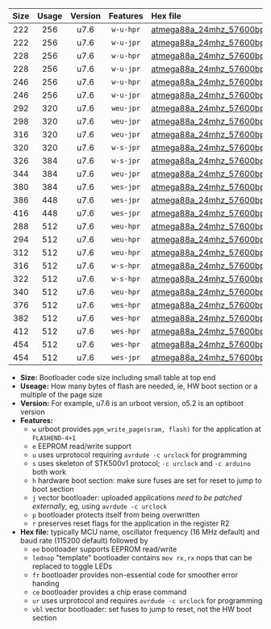 |Size|Usage|Version|Features|Hex file|
|:-:|:-:|:-:|:-:|:--|
|222|256|u7.6|`w-u-hpr`|[atmega88a_24mhz_57600bps_ur.hex](https://raw.githubusercontent.com/stefanrueger/urboot/main/atmega88a_24mhz_57600bps_ur.hex)|
|222|256|u7.6|`w-u-jpr`|[atmega88a_24mhz_57600bps_ur_vbl.hex](https://raw.githubusercontent.com/stefanrueger/urboot/main/atmega88a_24mhz_57600bps_ur_vbl.hex)|
|228|256|u7.6|`w-u-hpr`|[atmega88a_24mhz_57600bps_lednop_ur.hex](https://raw.githubusercontent.com/stefanrueger/urboot/main/atmega88a_24mhz_57600bps_lednop_ur.hex)|
|228|256|u7.6|`w-u-jpr`|[atmega88a_24mhz_57600bps_lednop_ur_vbl.hex](https://raw.githubusercontent.com/stefanrueger/urboot/main/atmega88a_24mhz_57600bps_lednop_ur_vbl.hex)|
|246|256|u7.6|`w-u-hpr`|[atmega88a_24mhz_57600bps_lednop_fr_ur.hex](https://raw.githubusercontent.com/stefanrueger/urboot/main/atmega88a_24mhz_57600bps_lednop_fr_ur.hex)|
|246|256|u7.6|`w-u-jpr`|[atmega88a_24mhz_57600bps_lednop_fr_ur_vbl.hex](https://raw.githubusercontent.com/stefanrueger/urboot/main/atmega88a_24mhz_57600bps_lednop_fr_ur_vbl.hex)|
|292|320|u7.6|`weu-jpr`|[atmega88a_24mhz_57600bps_ee_ur_vbl.hex](https://raw.githubusercontent.com/stefanrueger/urboot/main/atmega88a_24mhz_57600bps_ee_ur_vbl.hex)|
|298|320|u7.6|`weu-jpr`|[atmega88a_24mhz_57600bps_ee_lednop_ur_vbl.hex](https://raw.githubusercontent.com/stefanrueger/urboot/main/atmega88a_24mhz_57600bps_ee_lednop_ur_vbl.hex)|
|316|320|u7.6|`weu-jpr`|[atmega88a_24mhz_57600bps_ee_lednop_fr_ur_vbl.hex](https://raw.githubusercontent.com/stefanrueger/urboot/main/atmega88a_24mhz_57600bps_ee_lednop_fr_ur_vbl.hex)|
|320|320|u7.6|`w-s-jpr`|[atmega88a_24mhz_57600bps_vbl.hex](https://raw.githubusercontent.com/stefanrueger/urboot/main/atmega88a_24mhz_57600bps_vbl.hex)|
|326|384|u7.6|`w-s-jpr`|[atmega88a_24mhz_57600bps_lednop_vbl.hex](https://raw.githubusercontent.com/stefanrueger/urboot/main/atmega88a_24mhz_57600bps_lednop_vbl.hex)|
|344|384|u7.6|`weu-jpr`|[atmega88a_24mhz_57600bps_ee_lednop_fr_ce_ur_vbl.hex](https://raw.githubusercontent.com/stefanrueger/urboot/main/atmega88a_24mhz_57600bps_ee_lednop_fr_ce_ur_vbl.hex)|
|380|384|u7.6|`wes-jpr`|[atmega88a_24mhz_57600bps_ee_vbl.hex](https://raw.githubusercontent.com/stefanrueger/urboot/main/atmega88a_24mhz_57600bps_ee_vbl.hex)|
|386|448|u7.6|`wes-jpr`|[atmega88a_24mhz_57600bps_ee_lednop_vbl.hex](https://raw.githubusercontent.com/stefanrueger/urboot/main/atmega88a_24mhz_57600bps_ee_lednop_vbl.hex)|
|416|448|u7.6|`wes-jpr`|[atmega88a_24mhz_57600bps_ee_lednop_fr_vbl.hex](https://raw.githubusercontent.com/stefanrueger/urboot/main/atmega88a_24mhz_57600bps_ee_lednop_fr_vbl.hex)|
|288|512|u7.6|`weu-hpr`|[atmega88a_24mhz_57600bps_ee_ur.hex](https://raw.githubusercontent.com/stefanrueger/urboot/main/atmega88a_24mhz_57600bps_ee_ur.hex)|
|294|512|u7.6|`weu-hpr`|[atmega88a_24mhz_57600bps_ee_lednop_ur.hex](https://raw.githubusercontent.com/stefanrueger/urboot/main/atmega88a_24mhz_57600bps_ee_lednop_ur.hex)|
|312|512|u7.6|`weu-hpr`|[atmega88a_24mhz_57600bps_ee_lednop_fr_ur.hex](https://raw.githubusercontent.com/stefanrueger/urboot/main/atmega88a_24mhz_57600bps_ee_lednop_fr_ur.hex)|
|316|512|u7.6|`w-s-hpr`|[atmega88a_24mhz_57600bps.hex](https://raw.githubusercontent.com/stefanrueger/urboot/main/atmega88a_24mhz_57600bps.hex)|
|322|512|u7.6|`w-s-hpr`|[atmega88a_24mhz_57600bps_lednop.hex](https://raw.githubusercontent.com/stefanrueger/urboot/main/atmega88a_24mhz_57600bps_lednop.hex)|
|340|512|u7.6|`weu-hpr`|[atmega88a_24mhz_57600bps_ee_lednop_fr_ce_ur.hex](https://raw.githubusercontent.com/stefanrueger/urboot/main/atmega88a_24mhz_57600bps_ee_lednop_fr_ce_ur.hex)|
|376|512|u7.6|`wes-hpr`|[atmega88a_24mhz_57600bps_ee.hex](https://raw.githubusercontent.com/stefanrueger/urboot/main/atmega88a_24mhz_57600bps_ee.hex)|
|382|512|u7.6|`wes-hpr`|[atmega88a_24mhz_57600bps_ee_lednop.hex](https://raw.githubusercontent.com/stefanrueger/urboot/main/atmega88a_24mhz_57600bps_ee_lednop.hex)|
|412|512|u7.6|`wes-hpr`|[atmega88a_24mhz_57600bps_ee_lednop_fr.hex](https://raw.githubusercontent.com/stefanrueger/urboot/main/atmega88a_24mhz_57600bps_ee_lednop_fr.hex)|
|454|512|u7.6|`wes-hpr`|[atmega88a_24mhz_57600bps_ee_lednop_fr_ce.hex](https://raw.githubusercontent.com/stefanrueger/urboot/main/atmega88a_24mhz_57600bps_ee_lednop_fr_ce.hex)|
|454|512|u7.6|`wes-jpr`|[atmega88a_24mhz_57600bps_ee_lednop_fr_ce_vbl.hex](https://raw.githubusercontent.com/stefanrueger/urboot/main/atmega88a_24mhz_57600bps_ee_lednop_fr_ce_vbl.hex)|

- **Size:** Bootloader code size including small table at top end
- **Useage:** How many bytes of flash are needed, ie, HW boot section or a multiple of the page size
- **Version:** For example, u7.6 is an urboot version, o5.2 is an optiboot version
- **Features:**
  + `w` urboot provides `pgm_write_page(sram, flash)` for the application at `FLASHEND-4+1`
  + `e` EEPROM read/write support
  + `u` uses urprotocol requiring `avrdude -c urclock` for programming
  + `s` uses skeleton of STK500v1 protocol; `-c urclock` and `-c arduino` both work
  + `h` hardware boot section: make sure fuses are set for reset to jump to boot section
  + `j` vector bootloader: uploaded applications *need to be patched externally*, eg, using `avrdude -c urclock`
  + `p` bootloader protects itself from being overwritten
  + `r` preserves reset flags for the application in the register R2
- **Hex file:** typically MCU name, oscillator frequency (16 MHz default) and baud rate (115200 default) followed by
  + `ee` bootloader supports EEPROM read/write
  + `lednop` "template" bootloader contains `mov rx,rx` nops that can be replaced to toggle LEDs
  + `fr` bootloader provides non-essential code for smoother error handing
  + `ce` bootloader provides a chip erase command
  + `ur` uses urprotocol and requires `avrdude -c urclock` for programming
  + `vbl` vector bootloader: set fuses to jump to reset, not the HW boot section
